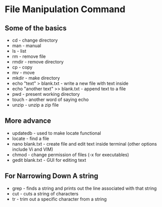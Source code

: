 # File Manipulation Command
## Some of the basics
- cd - change directory
- man - manual
- ls - list
- rm - remove file
- rmdir - remove directory
- cp - copy
- mv - move
- mkdir - make directory
- echo "text" > blank.txt - write a new file with text inside
- echo "another text" >> blank.txt -  append text to a file
- pwd - present working directory
- touch - another word of saying echo
- unzip - unzip a zip file

## More advance
- updatedb - used to make locate functional
- locate - find a file
- nano blank.txt - create file and edit text inside terminal (other options include Vi and VIM)
- chmod - change permission of files (-x for executables)
- gedit blank.txt - GUI for editing text

## For Narrowing Down A string
- grep - finds a string and prints out the line associated with that string
- cut - cuts a string of characters
- tr - trim out a specific character from a string
